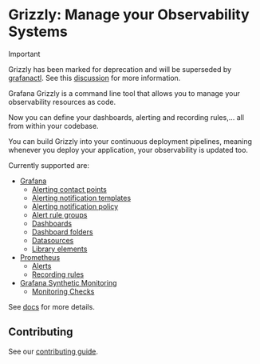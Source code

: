 # Grizzly: Manage your Observability Systems

> [!IMPORTANT]
> Grizzly has been marked for deprecation and will be superseded by [grafanactl](https://github.com/grafana/grafanactl). See this [discussion](https://github.com/grafana/grafanactl/discussions/97) for more information.

Grafana Grizzly is a command line tool that allows you to manage your observability resources as code.

Now you can define your dashboards, alerting and recording rules,… all from within your codebase.

You can build Grizzly into your continuous deployment pipelines, meaning whenever you deploy your application, your observability is updated too.

Currently supported are:

* [Grafana](https://grafana.github.io/grizzly/grafana/)
  * [Alerting contact points](https://grafana.github.io/grizzly/grafana/#contact-points)
  * [Alerting notification templates](https://grafana.github.io/grizzly/grafana/#notification-templates)
  * [Alerting notification policy](https://grafana.github.io/grizzly/grafana/#notification-policy)
  * [Alert rule groups](https://grafana.github.io/grizzly/grafana/#alertrulegroup)
  * [Dashboards](https://grafana.github.io/grizzly/grafana/#dashboards)
  * [Dashboard folders](https://grafana.github.io/grizzly/grafana/#folders)
  * [Datasources](https://grafana.github.io/grizzly/grafana/#datasources)
  * [Library elements](https://grafana.github.io/grizzly/grafana/#library-elements)
* [Prometheus](https://grafana.github.io/grizzly/prometheus/)
  * [Alerts](https://grafana.github.io/grizzly/prometheus/#prometheus-alerts)
  * [Recording rules](https://grafana.github.io/grizzly/prometheus/#prometheus-recording-rules)
* [Grafana Synthetic Monitoring](https://grafana.github.io/grizzly/synthetic-monitoring/)
  * [Monitoring Checks](https://grafana.github.io/grizzly/synthetic-monitoring/#grafana-cloud-synthetic-monitoring-checks)

See [docs](https://grafana.github.io/grizzly) for more details.

## Contributing

See our [contributing guide](CONTRIBUTING.md).
